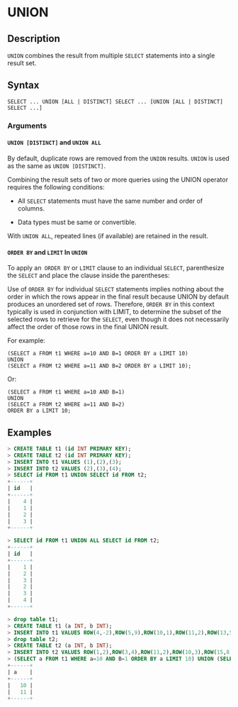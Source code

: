 # **UNION**

## **Description**

`UNION` combines the result from multiple `SELECT` statements into a single result set.

## **Syntax**

```
SELECT ... UNION [ALL | DISTINCT] SELECT ... [UNION [ALL | DISTINCT] SELECT ...]
```

### **Arguments**

#### `UNION [DISTINCT]` and `UNION ALL`

By default, duplicate rows are removed from the `UNION` results.  `UNION` is used as the same as `UNION [DISTINCT]`.

Combining the result sets of two or more queries using the UNION operator requires the following conditions:

- All `SELECT` statements must have the same number and order of columns.

- Data types must be same or convertible.

With `UNION ALL`, repeated lines (if available) are retained in the result.


#### `ORDER BY` and `LIMIT` In `UNION`

To apply an` ORDER BY` or `LIMIT` clause to an individual `SELECT`, parenthesize the `SELECT` and place the clause inside the parentheses:

Use of `ORDER BY` for individual `SELECT` statements implies nothing about the order in which the rows appear in the final result because UNION by default produces an unordered set of rows. Therefore, `ORDER BY` in this context typically is used in conjunction with LIMIT, to determine the subset of the selected rows to retrieve for the `SELECT`, even though it does not necessarily affect the order of those rows in the final UNION result.

For example:

```
(SELECT a FROM t1 WHERE a=10 AND B=1 ORDER BY a LIMIT 10)
UNION
(SELECT a FROM t2 WHERE a=11 AND B=2 ORDER BY a LIMIT 10);
```

Or:

```
(SELECT a FROM t1 WHERE a=10 AND B=1)
UNION
(SELECT a FROM t2 WHERE a=11 AND B=2)
ORDER BY a LIMIT 10;
```

<!--第二个例子需要确认，暂时不能生效-->

## **Examples**


```sql
> CREATE TABLE t1 (id INT PRIMARY KEY);
> CREATE TABLE t2 (id INT PRIMARY KEY);
> INSERT INTO t1 VALUES (1),(2),(3);
> INSERT INTO t2 VALUES (2),(3),(4);
> SELECT id FROM t1 UNION SELECT id FROM t2;
+------+
| id   |
+------+
|    4 |
|    1 |
|    2 |
|    3 |
+------+

> SELECT id FROM t1 UNION ALL SELECT id FROM t2;
+------+
| id   |
+------+
|    1 |
|    2 |
|    3 |
|    2 |
|    3 |
|    4 |
+------+
```

```sql
> drop table t1;
> CREATE TABLE t1 (a INT, b INT);
> INSERT INTO t1 VALUES ROW(4,-2),ROW(5,9),ROW(10,1),ROW(11,2),ROW(13,5);
> drop table t2;
> CREATE TABLE t2 (a INT, b INT);
> INSERT INTO t2 VALUES ROW(1,2),ROW(3,4),ROW(11,2),ROW(10,3),ROW(15,8);
> (SELECT a FROM t1 WHERE a=10 AND B=1 ORDER BY a LIMIT 10) UNION (SELECT a FROM t2 WHERE a=11 AND B=2 ORDER BY a LIMIT 10);
+------+
| a    |
+------+
|   10 |
|   11 |
+------+
```
